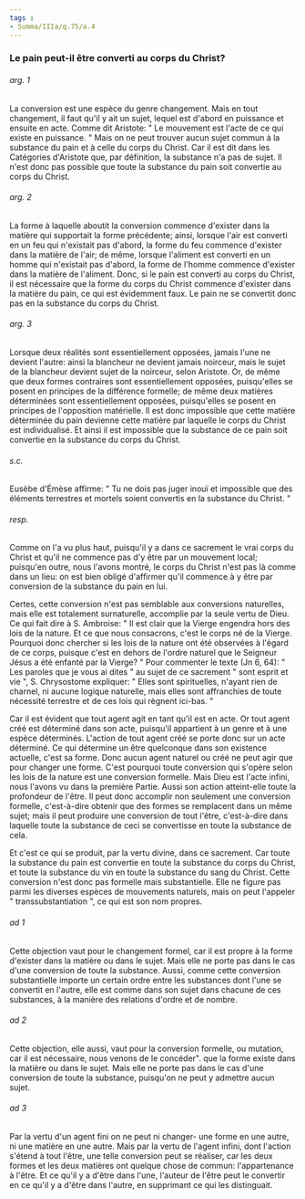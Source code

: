 ```yaml
---
tags : 
- Summa/IIIa/q.75/a.4
---
```


### Le pain peut-il être converti au corps du Christ?

###### arg. 1
La conversion est une espèce du genre changement. Mais en tout changement, il faut qu'il y ait un sujet, lequel est d'abord en puissance et ensuite en acte. Comme dit Aristote: " Le mouvement est l'acte de ce qui existe en puissance. " Mais on ne peut trouver aucun sujet commun à la substance du pain et à celle du corps du Christ. Car il est dit dans les Catégories d'Aristote que, par définition, la substance n'a pas de sujet. Il n'est donc pas possible que toute la substance du pain soit convertie au corps du Christ. 

###### arg. 2
La forme à laquelle aboutit la conversion commence d'exister dans la matière qui supportait la forme précédente; ainsi, lorsque l'air est converti en un feu qui n'existait pas d'abord, la forme du feu commence d'exister dans la matière de l'air; de même, lorsque l'aliment est converti en un homme qui n'existait pas d'abord, la forme de l'homme commence d'exister dans la matière de l'aliment. Donc, si le pain est converti au corps du Christ, il est nécessaire que la forme du corps du Christ commence d'exister dans la matière du pain, ce qui est évidemment faux. Le pain ne se convertit donc pas en la substance du corps du Christ. 

###### arg. 3
Lorsque deux réalités sont essentiellement opposées, jamais l'une ne devient l'autre: ainsi la blancheur ne devient jamais noirceur, mais le sujet de la blancheur devient sujet de la noirceur, selon Aristote. Or, de même que deux formes contraires sont essentiellement opposées, puisqu'elles se posent en principes de la différence formelle; de même deux matières déterminées sont essentiellement opposées, puisqu'elles se posent en principes de l'opposition matérielle. Il est donc impossible que cette matière déterminée du pain devienne cette matière par laquelle le corps du Christ est individualisé. Et ainsi il est impossible que la substance de ce pain soit convertie en la substance du corps du Christ. 

###### s.c.
Eusèbe d'Émèse affirme: " Tu ne dois pas juger inouï et impossible que des éléments terrestres et mortels soient convertis en la substance du Christ. " 

###### resp.
Comme on l'a vu plus haut, puisqu'il y a dans ce sacrement le vrai corps du Christ et qu'il ne commence pas d'y être par un mouvement local; puisqu'en outre, nous l'avons montré, le corps du Christ n'est pas là comme dans un lieu: on est bien obligé d'affirmer qu'il commence à y être par conversion de la substance du pain en lui. 

Certes, cette conversion n'est pas semblable aux conversions naturelles, mais elle est totalement surnaturelle, accomplie par la seule vertu de Dieu. Ce qui fait dire à S. Ambroise: " Il est clair que la Vierge engendra hors des lois de la nature. Et ce que nous consacrons, c'est le corps né de la Vierge. Pourquoi donc chercher si les lois de la nature ont été observées à l'égard de ce corps, puisque c'est en dehors de l'ordre naturel que le Seigneur Jésus a été enfanté par la Vierge? " Pour commenter le texte (Jn 6, 64): " Les paroles que je vous ai dites " au sujet de ce sacrement " sont esprit et vie ", S. Chrysostome expliquer: " Elles sont spirituelles, n'ayant rien de charnel, ni aucune logique naturelle, mais elles sont affranchies de toute nécessité terrestre et de ces lois qui règnent ici-bas. " 

Car il est évident que tout agent agit en tant qu'il est en acte. Or tout agent créé est déterminé dans son acte, puisqu'il appartient à un genre et à une espèce déterminés. L'action de tout agent créé se porte donc sur un acte déterminé. Ce qui détermine un être quelconque dans son existence actuelle, c'est sa forme. Donc aucun agent naturel ou créé ne peut agir que pour changer une forme. C'est pourquoi toute conversion qui s'opère selon les lois de la nature est une conversion formelle. Mais Dieu est l'acte infini, nous l'avons vu dans la première Partie. Aussi son action atteint-elle toute la profondeur de l'être. Il peut donc accomplir non seulement une conversion formelle, c'est-à-dire obtenir que des formes se remplacent dans un même sujet; mais il peut produire une conversion de tout l'être, c'est-à-dire dans laquelle toute la substance de ceci se convertisse en toute la substance de cela. 

Et c'est ce qui se produit, par la vertu divine, dans ce sacrement. Car toute la substance du pain est convertie en toute la substance du corps du Christ, et toute la substance du vin en toute la substance du sang du Christ. Cette conversion n'est donc pas formelle mais substantielle. Elle ne figure pas parmi les diverses espèces de mouvements naturels, mais on peut l'appeler " transsubstantiation ", ce qui est son nom propres. 

###### ad 1
Cette objection vaut pour le changement formel, car il est propre à la forme d'exister dans la matière ou dans le sujet. Mais elle ne porte pas dans le cas d'une conversion de toute la substance. Aussi, comme cette conversion substantielle importe un certain ordre entre les substances dont l'une se convertit en l'autre, elle est comme dans son sujet dans chacune de ces substances, à la manière des relations d'ordre et de nombre. 

###### ad 2
Cette objection, elle aussi, vaut pour la conversion formelle, ou mutation, car il est nécessaire, nous venons de le concéder". que la forme existe dans la matière ou dans le sujet. Mais elle ne porte pas dans le cas d'une conversion de toute la substance, puisqu'on ne peut y admettre aucun sujet. 

###### ad 3
Par la vertu d'un agent fini on ne peut ni changer- une forme en une autre, ni une matière en une autre. Mais par la vertu de l'agent infini, dont l'action s'étend à tout l'être, une telle conversion peut se réaliser, car les deux formes et les deux matières ont quelque chose de commun: l'appartenance à l'être. Et ce qu'il y a d'être dans l'une, l'auteur de l'être peut le convertir en ce qu'il y a d'être dans l'autre, en supprimant ce qui les distinguait. 

